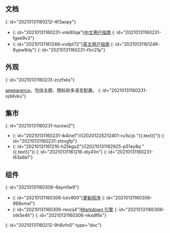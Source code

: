 ## 文档
{: id="20210131160212-4f3aopy"}

* {: id="20210131160231-vnk80qa"}[中文用户指南](https://github.com/siyuan-note/user-guide-zh_CN)
  {: id="20210131160231-fgee9v3"}
* {: id="20210131161246-vvdpt72"}[英文用户指南](https://github.com/siyuan-note/user-guide-en_US)
  {: id="20210131161246-8ypw9dy"}
{: id="20210131160231-t1cr21p"}

## 外观
{: id="20210131160231-zczfxks"}

[appearance](https://github.com/siyuan-note/appearance)，包括主题、图标和多语言配置。
{: id="20210131160231-vjd4vku"}

## 集市
{: id="20210131160231-tucxwi2"}

* {: id="20210131160231-ik4ine1"}((20201225212401-ru1scjs "{{.text}}"))
  {: id="20210131160231-ztsvgfp"}
* {: id="20210131161216-h25kgu2"}((20210131162925-p51ey8q "{{.text}}"))
  {: id="20210131161216-diy41in"}
{: id="20210131160231-i63a9a1"}

## 组件
{: id="20210131160306-6eym1w9"}

* {: id="20210131160306-lutv900"}[更新程序](https://github.com/siyuan-note/pit)
  {: id="20210131160306-968xmxl"}
* {: id="20210131160306-revcij4"}[Markdown 引擎](https://github.com/88250/lute)
  {: id="20210131160306-otk5e4h"}
{: id="20210131160306-nkxdf6x"}


{: id="20210131160212-9h8vfn0" type="doc"}
